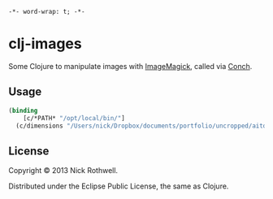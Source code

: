 `-*- word-wrap: t; -*-`

# clj-images

Some Clojure to manipulate images with [ImageMagick](http://www.imagemagick.org), called via [Conch](https://github.com/Raynes/conch).

## Usage

```clojure
(binding
    [c/*PATH* "/opt/local/bin/"]
  (c/dimensions "/Users/nick/Dropbox/documents/portfolio/uncropped/aito.jpg"))
```


## License

Copyright © 2013 Nick Rothwell.

Distributed under the Eclipse Public License, the same as Clojure.
